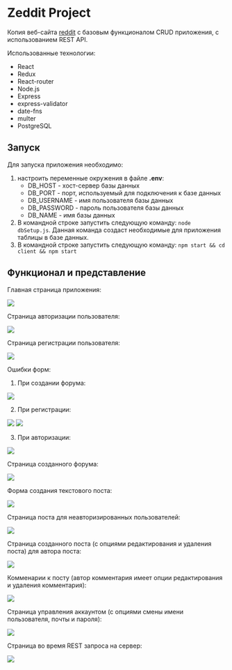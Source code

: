 # Zeddit Project

Копия веб-сайта [reddit](reddit.com) с базовым функционалом CRUD приложения, с использованием REST API.

Использованные технологии:
- React
- Redux
- React-router
- Node.js
- Express
- express-validator
- date-fns
- multer
- PostgreSQL

## Запуск

Для запуска приложения необходимо:
1) настроить переменные окружения в файле **.env**:
   - DB_HOST - хост-сервер базы данных
   - DB_PORT - порт, используемый для подключения к базе данных
   - DB_USERNAME - имя пользователя базы данных
   - DB_PASSWORD - пароль пользователя базы данных
   - DB_NAME - имя базы данных
2) В командной строке запустить следующую команду: ```node dbSetup.js```. Данная команда создаст необходимые для приложения таблицы в базе данных.
3) В командной строке запустить следующую команду: ```npm start && cd client && npm start```

## Функционал и представление 

Главная страница приложения:

<img src="https://user-images.githubusercontent.com/52062811/88539006-ad135180-d010-11ea-9a6d-c6f781613471.png">

Страница авторизации пользователя:

<img src="https://user-images.githubusercontent.com/52062811/88539024-ba304080-d010-11ea-81ea-25be207619d1.png">

Страница регистрации пользователя:

<img src="https://user-images.githubusercontent.com/52062811/88527834-16d63000-cffe-11ea-947a-28ae2d25a169.png">

Ошибки форм:

1. При создании форума:

<img src="https://user-images.githubusercontent.com/52062811/88528235-a4198480-cffe-11ea-9b4e-c81926484355.png">

2. При регистрации:

<img src="https://user-images.githubusercontent.com/52062811/88528535-05d9ee80-cfff-11ea-88f3-9f891ceec25d.png">

<img src="https://user-images.githubusercontent.com/52062811/88528687-3ae64100-cfff-11ea-9c98-afcae48bc727.png">

3. При авторизации:

<img src="https://user-images.githubusercontent.com/52062811/88539102-e64bc180-d010-11ea-96d0-349e1c982390.png">

Страница созданного форума:

<img src="https://user-images.githubusercontent.com/52062811/88539123-f368b080-d010-11ea-94f4-1b355686f19c.png">

Форма создания текстового поста:

<img src="https://user-images.githubusercontent.com/52062811/88527115-2143fa00-cffd-11ea-8f6b-a36c33c807af.png">

Страница поста для неавторизированных пользователей:

<img src="https://user-images.githubusercontent.com/52062811/88527308-5ea88780-cffd-11ea-8eaa-715c058a70dd.png">

Страница созданного поста (с опциями редактирования и удаления поста) для автора поста:

<img src="https://user-images.githubusercontent.com/52062811/88527419-84ce2780-cffd-11ea-874f-7a9bf1218a43.png">

Комменарии к посту (автор комментария имеет опции редактирования и удаления комментария):

<img src="https://user-images.githubusercontent.com/52062811/88539262-388ce280-d011-11ea-8cb0-c9174fd19f00.png">

Страница управления аккаунтом (с опциями смены имени пользователя, почты и пароля):

<img src="https://user-images.githubusercontent.com/52062811/88527972-46853800-cffe-11ea-9362-ded8ab4e51ca.png">

Страница во время REST запроса на сервер:

<img src="https://user-images.githubusercontent.com/52062811/88527702-ed1d0900-cffd-11ea-905c-1e522518826c.png">
